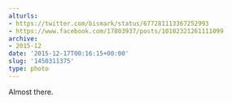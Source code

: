 ```yaml
---
alturls:
- https://twitter.com/bismark/status/677281113367252993
- https://www.facebook.com/17803937/posts/10102321261111099
archive:
- 2015-12
date: '2015-12-17T00:16:15+00:00'
slug: '1450311375'
type: photo
---
```


Almost there.

